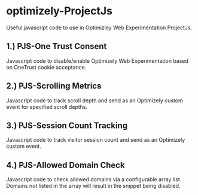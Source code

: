 # optimizely-ProjectJs
Useful javascript code to use in Optimizley Web Experimentation ProjectJs.

## 1.) PJS-One Trust Consent
Javascript code to disable/enable Optimizely Web Experimentation based on OneTrust cookie acceptance.

## 2.) PJS-Scrolling Metrics
Javascript code to track scroll depth and send as an Optimizely custom event for specified scroll depths.

## 3.) PJS-Session Count Tracking
Javascript code to track visitor session count and send as an Optimizely custom event.

## 4.) PJS-Allowed Domain Check
Javascript code to check allowed domains via a configurable array list. Domains not listed in the array will result in the snippet being disabled.
